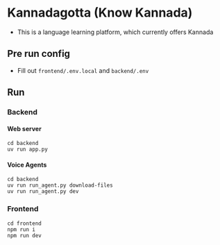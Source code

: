 # Kannadagotta (Know Kannada)
- This is a language learning platform, which currently offers Kannada

## Pre run config
- Fill out `frontend/.env.local` and `backend/.env`

## Run
### Backend
#### Web server
```
cd backend
uv run app.py
```
#### Voice Agents
```
cd backend
uv run run_agent.py download-files
uv run run_agent.py dev
```

### Frontend
```
cd frontend
npm run i
npm run dev
```
